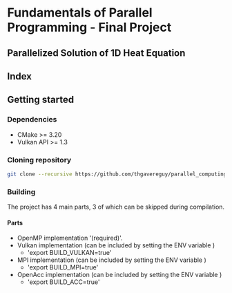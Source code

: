 # Fundamentals of Parallel Programming - Final Project

## Parallelized Solution of 1D Heat Equation


## Index

## Getting started

### Dependencies

- CMake >= 3.20
- Vulkan API >= 1.3

### Cloning repository
```sh
git clone --recursive https://github.com/thgavereguy/parallel_computing_final
```

### Building 

The project has 4 main parts, 3 of which can be skipped during compilation.

#### Parts
- OpenMP implementation '(required)'.
- Vulkan implementation (can be included by setting the ENV variable )
    - 'export BUILD_VULKAN=true'
- MPI implementation (can be included by setting the ENV variable )
    - 'export BUILD_MPI=true'
- OpenAcc implementation (can be included by setting the ENV variable )
    - 'export BUILD_ACC=true'
